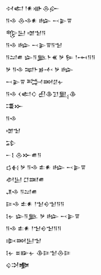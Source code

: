<div class='block'>
<div class='line'>𒀴𒅗 𒁹𒀭𒀝𒁲𒅎</div>
<div class='line'>𒀀𒈾 𒁲𒈾𒀭 𒈗 𒁁𒉌𒐊</div>
<div class='line'>𒈜𒌨 𒌝𒈠𒀀</div>
<div class='line'>𒀀𒈾 𒈗 𒁁𒉌𒐊𒀀𒈠</div>
<div class='line'>𒀀𒁺𒌑 𒇽𒀀𒆥𒈨𒌍 𒃻 𒌉 𒁹𒆰𒀀𒀀</div>
<div class='line'>𒃻 𒀀𒈾 𒉈𒈨𒂊𒋾 𒃻 𒈗</div>
<div class='line'>𒁁𒉌𒐊 𒅋𒇷𒆪𒉡</div>
<div class='line'>𒀀𒈾 𒌋𒅗𒄭 𒌷𒆠𒋛𒅅𒆠</div>
<div class='line'>𒃮𒁍</div>
<div class='line'>𒀀𒈾</div>
<div class='line'>𒌝𒈠</div>
<div class='line'>𒁉</div>
<div class='line'>𒀸𒋙 𒊮𒁍𒌑𒀀</div>
<div class='line'>𒌓𒈬 𒃻 𒀀𒈾 𒉺𒀭 𒈗 𒁁𒉌𒐊</div>
<div class='line'>𒀠𒌨 𒆸𒌅𒌑</div>
<div class='line'>𒂗𒈾 𒀀𒁺𒌑</div>
<div class='line'>𒄿𒈾 𒉺𒀭 𒁹𒈠𒀪𒈠𒀀𒀀</div>
<div class='line'>𒋙𒉡 𒇽𒀀𒆥 𒃻 𒈗 𒁁𒉌𒐊</div>
<div class='line'>𒀀𒈾 𒉺𒀭 𒁹𒈠𒀪𒈠𒀀𒀀</div>
<div class='line'>𒇸𒇷𒌨𒈠</div>
<div class='line'>𒋙𒉡 𒊺𒅔𒉡 𒆠𒄿𒈠𒁲𒄿</div>
<div class='line'>𒌒𒋫𒆟</div>
</div>